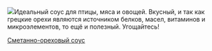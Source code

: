 <!--2025-08-21 06:10:41-->
<div class="yb">
  <div class="rss povarenok"><a href="https://www.povarenok.ru/recipes/show/183011/"><img src="https://www.povarenok.ru/data/cache/2025aug/21/44/3187562_65218-640x480.jpg"></a>Идеальный соус для птицы, мяса и овощей. Вкусный, и так как грецкие орехи являются источником белков, масел, витаминов и микроэлементов, то ещё и полезный. Угощайтесь! <p class="titl"><a href="https://www.povarenok.ru/recipes/show/183011/">Сметанно-ореховый соус</a></p></div>
</div>
